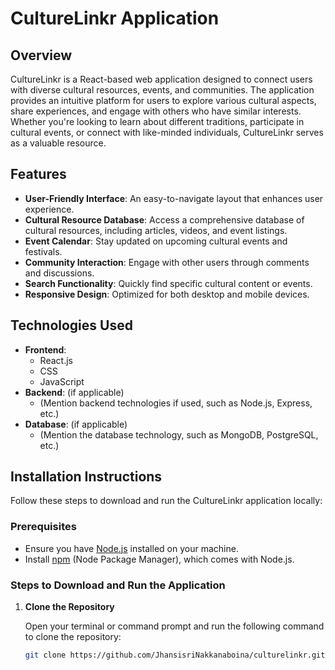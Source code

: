 # CultureLinkr Application

## Overview

CultureLinkr is a React-based web application designed to connect users with diverse cultural resources, events, and communities. The application provides an intuitive platform for users to explore various cultural aspects, share experiences, and engage with others who have similar interests. Whether you're looking to learn about different traditions, participate in cultural events, or connect with like-minded individuals, CultureLinkr serves as a valuable resource.

## Features

- **User-Friendly Interface**: An easy-to-navigate layout that enhances user experience.
- **Cultural Resource Database**: Access a comprehensive database of cultural resources, including articles, videos, and event listings.
- **Event Calendar**: Stay updated on upcoming cultural events and festivals.
- **Community Interaction**: Engage with other users through comments and discussions.
- **Search Functionality**: Quickly find specific cultural content or events.
- **Responsive Design**: Optimized for both desktop and mobile devices.

## Technologies Used

- **Frontend**: 
  - React.js
  - CSS
  - JavaScript
- **Backend**: (if applicable)
  - (Mention backend technologies if used, such as Node.js, Express, etc.)
- **Database**: (if applicable)
  - (Mention the database technology, such as MongoDB, PostgreSQL, etc.)

## Installation Instructions

Follow these steps to download and run the CultureLinkr application locally:

### Prerequisites

- Ensure you have [Node.js](https://nodejs.org/) installed on your machine.
- Install [npm](https://www.npmjs.com/) (Node Package Manager), which comes with Node.js.

### Steps to Download and Run the Application

1. **Clone the Repository**

   Open your terminal or command prompt and run the following command to clone the repository:

   ```bash
   git clone https://github.com/JhansisriNakkanaboina/culturelinkr.git
